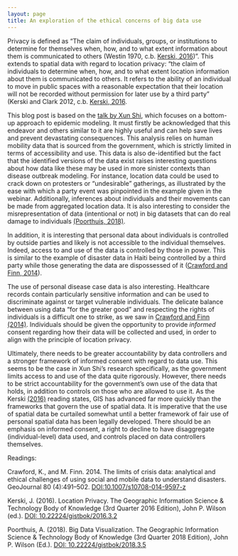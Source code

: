 ```yaml
---
layout: page
title: An exploration of the ethical concerns of big data use
---
```

Privacy is defined as “The claim of individuals, groups, or institutions to determine for themselves when, how, and to what extent information about them is communicated to others (Westin 1970, c.b. [Kerski, 2016](https://gistbok.ucgis.org/bok-topics/location-privacy))”. This extends to spatial data with regard to location privacy: “the claim of individuals to determine when, how, and to what extent location information about them is communicated to others. It refers to the ability of an individual to move in public spaces with a reasonable expectation that their location will not be recorded without permission for later use by a third party” (Kerski and Clark 2012, c.b. [Kerski, 2016](https://gistbok.ucgis.org/bok-topics/location-privacy).

This blog post is based on the [talk by Xun Shi](https://aag-geospatialfellows-series.secure-platform.com/a/solicitations/16/sessiongallery/246), which focuses on a bottom-up approach to epidemic modeling. It must firstly be acknowledged that this endeavor and others similar to it are highly useful and can help save lives and prevent devastating consequences. This analysis relies on human mobility data that is sourced from the government, which is strictly limited in terms of accessibility and use. This data is also de-identified but the fact that the identified versions of the data exist raises interesting questions about how data like these may be used in more sinister contexts than disease outbreak modeling. For instance, location data could be used to crack down on protesters or “undesirable” gatherings, as illustrated by the ease with which a party event was pinpointed in the example given in the webinar. Additionally, inferences about individuals and their movements can be made from aggregated location data. It is also interesting to consider the misrepresentation of data (intentional or not) in big datasets that can do real damage to individuals [(Poorthuis, 2018)](https://gistbok.ucgis.org/bok-topics/big-data-visualization#Challenges).

In addition, it is interesting that personal data about individuals is controlled by outside parties and likely is not accessible to the individual themselves. Indeed, access to and use of the data is controlled by those in power. This is similar to the example of disaster data in Haiti being controlled by a third party while those generating the data are dispossessed of it ([Crawford and Finn, 2014](DOI:10.1007/s10708-014-9597-z)).

The use of personal disease case data is also interesting. Healthcare records contain particularly sensitive information and can be used to discriminate against or target vulnerable individuals. The delicate balance between using data “for the greater good” and respecting the rights of individuals is a difficult one to strike, as we saw in [Crawford and Finn (2014)](DOI:10.1007/s10708-014-9597-z). Individuals should be given the opportunity to provide _informed_ consent regarding how their data will be collected and used, in order to align with the principle of location privacy.

Ultimately, there needs to be greater accountability by data controllers and a stronger framework of informed consent with regard to data use. This seems to be the case in Xun Shi’s research specifically, as the government limits access to and use of the data quite rigorously. However, there needs to be strict accountability for the government’s own use of the data that holds, in addition to controls on those who are allowed to use it. As the Kerski [(2016)](https://gistbok.ucgis.org/bok-topics/location-privacy) reading states, GIS has advanced far more quickly than the frameworks that govern the use of spatial data. It is imperative that the use of spatial data be curtailed somewhat until a better framework of fair use of personal spatial data has been legally developed. There should be an emphasis on informed consent, a right to decline to have disaggregate (individual-level) data used, and controls placed on data controllers themselves.

Readings:

Crawford, K., and M. Finn. 2014. The limits of crisis data: analytical and ethical challenges of using social and mobile data to understand disasters. GeoJournal 80 (4):491–502. [DOI:10.1007/s10708-014-9597-z](DOI:10.1007/s10708-014-9597-z)

Kerski, J. (2016). Location Privacy. The Geographic Information Science & Technology Body of Knowledge (3rd Quarter 2016 Edition), John P. Wilson (ed.). [DOI: 10.22224/gistbok/2016.3.2](DOI: 10.22224/gistbok/2016.3.2)

Poorthuis, A. (2018). Big Data Visualization. The Geographic Information Science & Technology Body of Knowledge (3rd Quarter 2018 Edition), John P. Wilson (Ed.). [DOI: 10.22224/gistbok/2018.3.5](DOI: 10.22224/gistbok/2018.3.5)
